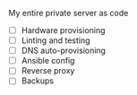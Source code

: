 My entire private server as code

- [ ] Hardware provisioning
- [ ] Linting and testing
- [ ] DNS auto-provisioning
- [ ] Ansible config
- [ ] Reverse proxy
- [ ] Backups